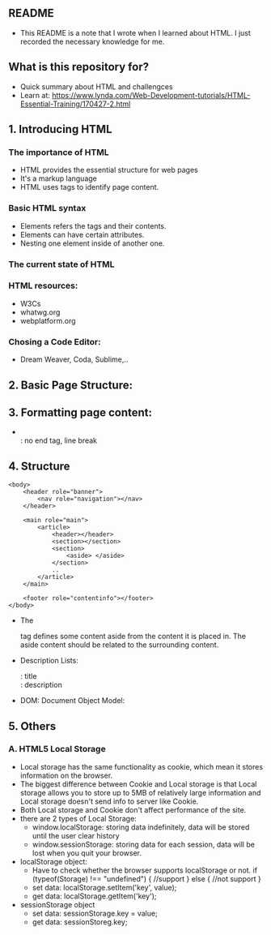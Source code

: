 ## README #
* This README is a note that I wrote when I learned about HTML. I just recorded the necessary knowledge for me.

## What is this repository for? #
* Quick summary about HTML and challengces
* Learn at: https://www.lynda.com/Web-Development-tutorials/HTML-Essential-Training/170427-2.html

## 1. Introducing HTML
### The importance of HTML
- HTML provides the essential structure for web pages
- It's a markup language
- HTML uses tags to identify page content.

### Basic HTML syntax
- Elements refers the tags and their contents.
- Elements can have certain attributes.
- Nesting one element inside of another one.

### The current state of HTML
### HTML resources:
- W3Cs
- whatwg.org
- webplatform.org

### Chosing a  Code Editor:
- Dream Weaver, Coda, Sublime,..

## 2. Basic Page Structure:

## 3. Formatting page content:
- <br> : no end tag, line break
  
## 4. Structure
	<body>
		<header role="banner">
			<nav role="navigation"></nav>
		</header>

		<main role="main">
			<article>
				<header></header>
				<section></section>
				<section>
					<aside> </aside>
				</section>
				..
			</article>
		</main>

		<footer role="contentinfo"></footer>
	</body>

- The <aside> tag defines some content aside from the content it is placed in. The aside content should be related to the surrounding content.
- Description Lists: 
	<dl>
	<dt> </dt> : title
	<dd> </dd> : description
	</dl>

- DOM: Document Object Model:

## 5. Others
### A. HTML5 Local Storage
- Local storage has the same functionality as cookie, which mean it stores information on the browser.
- The biggest difference between Cookie and Local storage is that Local storage allows you to store up to 5MB of relatively large information and Local storage doesn't send info to server like Cookie.
- Both Local storage and Cookie don't affect performance of the site.
- there are 2 types of Local Storage: 	
	+ window.localStorage: storing data indefinitely, data will be stored until the user clear history
	+ window.sessionStorage: storing data for each session, data will be lost when you quit your browser.
- localStorage object: 
	+ Have to check whether the browser supports localStorage or not.
		if (typeof(Storage) !== "undefined") {
	    	//support
		} else {
		    //not support
		}
	+ set data: localStorage.setItem('key', value);
	+ get data: localStorage.getItem('key');
- sessionStorage object
	+ set data: sessionStorage.key = value;
	+ get data: sessionStoreg.key;

